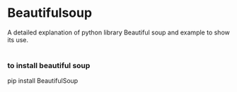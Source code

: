 # Beautifulsoup
A detailed explanation of python library Beautiful soup and example to show its use. <br>
<br>

### to install beautiful soup

pip install BeautifulSoup
